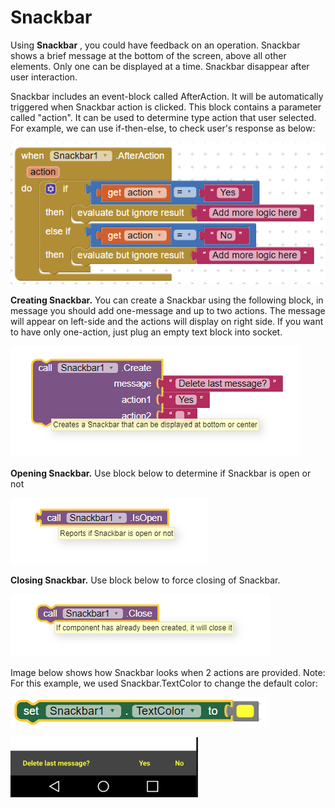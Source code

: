 # Snackbar

Using **Snackbar** , you could have feedback on  an operation. Snackbar  shows a brief message at the bottom of the screen, above all other elements. Only one can be displayed at a time. Snackbar disappear after user interaction.

Snackbar includes an event-block called AfterAction. It will be automatically triggered when Snackbar action is clicked. This block contains a parameter called "action". It can be used to determine type action that user selected. For example, we can use if-then-else, to check user's response as below:

![](../../../.gitbook/assets/image%20%2855%29.png)

**Creating Snackbar.** You can create a Snackbar using the following block, in message you should add one-message and up to two actions. The message will appear on left-side and the actions will display on right side. If you want to have only one-action, just plug an empty text block into socket.

![](../../../.gitbook/assets/image%20%2840%29.png)

**Opening Snackbar.** Use block below to determine if Snackbar is open or not

![](../../../.gitbook/assets/image%20%2885%29.png)

**Closing Snackbar.** Use block below to force closing of Snackbar. 

![](../../../.gitbook/assets/image%20%2873%29.png)

Image below shows how Snackbar looks when 2 actions are provided. Note: For this example, we used Snackbar.TextColor to change the default color:

![](../../../.gitbook/assets/image%20%2843%29.png)

![](../../../.gitbook/assets/image%20%2831%29.png)



